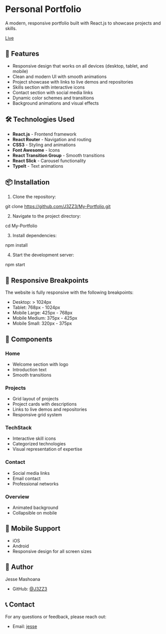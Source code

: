 # Personal Portfolio 

A modern, responsive portfolio  built with React.js to showcase projects and skills.

[Live](loganjesse.vercel.app)

## 🚀 Features

- Responsive design that works on all devices (desktop, tablet, and mobile)
- Clean and modern UI with smooth animations
- Project showcase with links to live demos and repositories
- Skills section with interactive icons
- Contact section with social media links
- Dynamic color schemes and transitions
- Background animations and visual effects

## 🛠️ Technologies Used

- **React.js** - Frontend framework
- **React Router** - Navigation and routing
- **CSS3** - Styling and animations
- **Font Awesome** - Icons
- **React Transition Group** - Smooth transitions
- **React Slick** - Carousel functionality
- **TypeIt** - Text animations

## 📦 Installation

1. Clone the repository:


git clone https://github.com/J3ZZ3/My-Portfolio.git

2. Navigate to the project directory:

cd My-Portfolio

3. Install dependencies:

npm install

4. Start the development server:

npm start

## 📱 Responsive Breakpoints

The website is fully responsive with the following breakpoints:

- Desktop: > 1024px
- Tablet: 768px - 1024px
- Mobile Large: 425px - 768px
- Mobile Medium: 375px - 425px
- Mobile Small: 320px - 375px

## 🎨 Components

### Home
- Welcome section with logo
- Introduction text
- Smooth transitions

### Projects
- Grid layout of projects
- Project cards with descriptions
- Links to live demos and repositories
- Responsive grid system

### TechStack
- Interactive skill icons
- Categorized technologies
- Visual representation of expertise

### Contact
- Social media links
- Email contact
- Professional networks

### Overview
- Animated background
- Collapsible on mobile


## 📱 Mobile Support

- iOS 
- Android
- Responsive design for all screen sizes

## 👤 Author

Jesse Mashoana
- GitHub: [@J3ZZ3](https://github.com/J3ZZ3)

## 📞 Contact

For any questions or feedback, please reach out:
- Email: [jesse](jesse.mashoana@gmail.com)


